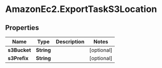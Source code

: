 # AmazonEc2.ExportTaskS3Location

## Properties

Name | Type | Description | Notes
------------ | ------------- | ------------- | -------------
**s3Bucket** | **String** |  | [optional] 
**s3Prefix** | **String** |  | [optional] 


